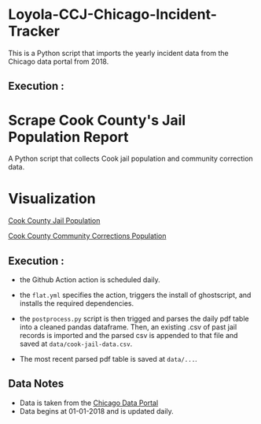 # Loyola-CCJ-Chicago-Incident-Tracker

This is a Python script that imports the yearly incident data from the Chicago data portal from 2018.

## Execution :

# Scrape Cook County's Jail Population Report 

A Python script that collects Cook jail population and community correction data. 

# Visualization

[Cook County Jail Population](https://www.datawrapper.de/_/JoeoH/)

[Cook County Community Corrections Population](https://www.datawrapper.de/_/GlakD/)

## Execution :

- the Github Action action is scheduled daily.

- the `flat.yml` specifies the action, triggers the install of ghostscript, and installs the required dependencies. 

- the `postprocess.py` script is then trigged and parses the daily pdf table into a cleaned pandas dataframe. Then, an existing .csv of past jail records is imported and the parsed csv is appended to that file and saved at `data/cook-jail-data.csv`.

- The most recent parsed pdf table is saved at `data/...`. 


## Data Notes

- Data is taken from the [Chicago Data Portal](https://data.cityofchicago.org/Public-Safety/Crimes-2001-to-Present/ijzp-q8t2/data)
- Data begins at 01-01-2018 and is updated daily. 
